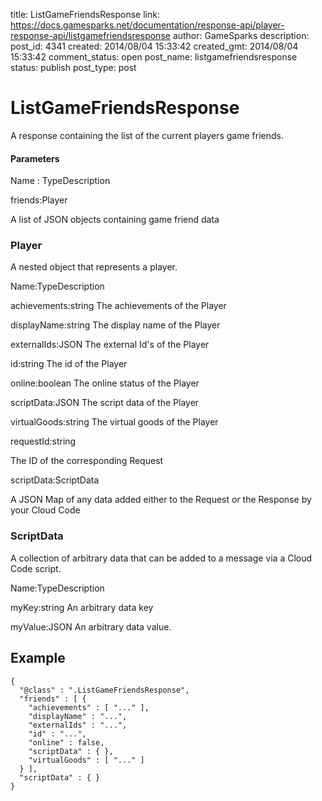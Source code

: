title: ListGameFriendsResponse
link: https://docs.gamesparks.net/documentation/response-api/player-response-api/listgamefriendsresponse
author: GameSparks
description: 
post_id: 4341
created: 2014/08/04 15:33:42
created_gmt: 2014/08/04 15:33:42
comment_status: open
post_name: listgamefriendsresponse
status: publish
post_type: post

<!--A response containing the list of the current players game friends. -->

# ListGameFriendsResponse

A response containing the list of the current players game friends.

#### Parameters

Name : TypeDescription

friends:Player

A list of JSON objects containing game friend data

### Player

A nested object that represents a player.

Name:TypeDescription

achievements:string
The achievements of the Player

displayName:string
The display name of the Player

externalIds:JSON
The external Id's of the Player

id:string
The id of the Player

online:boolean
The online status of the Player

scriptData:JSON
The script data of the Player

virtualGoods:string
The virtual goods of the Player

requestId:string

The ID of the corresponding Request

scriptData:ScriptData

A JSON Map of any data added either to the Request or the Response by your Cloud Code

### ScriptData

A collection of arbitrary data that can be added to a message via a Cloud Code script.

Name:TypeDescription

myKey:string
An arbitrary data key

myValue:JSON
An arbitrary data value.
  


## Example
    
    
    {
      "@class" : ".ListGameFriendsResponse",
      "friends" : [ {
        "achievements" : [ "..." ],
        "displayName" : "...",
        "externalIds" : "...",
        "id" : "...",
        "online" : false,
        "scriptData" : { },
        "virtualGoods" : [ "..." ]
      } ],
      "scriptData" : { }
    }
